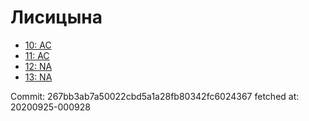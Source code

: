 # Лисицына
- [10: AC](10.md)
- [11: AC](11.md)
- [12: NA](12.md)
- [13: NA](13.md)

Commit: 267bb3ab7a50022cbd5a1a28fb80342fc6024367
 fetched at: 20200925-000928
